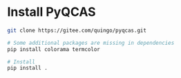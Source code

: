 # Install PyQCAS

```bash
git clone https://gitee.com/quingo/pyqcas.git

# Some additional packages are missing in dependencies
pip install colorama termcolor

# Install
pip install .

```
